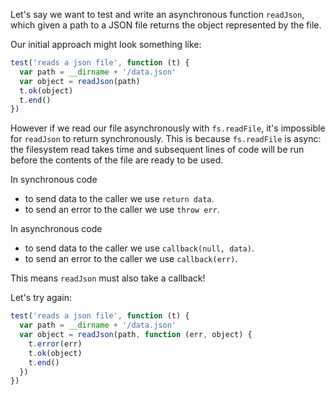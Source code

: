 Let's say we want to test and write an asynchronous function `readJson`, which given a path to a JSON file returns the object represented by the file.

Our initial approach might look something like:

```js
test('reads a json file', function (t) {
  var path = __dirname + '/data.json'
  var object = readJson(path)
  t.ok(object)
  t.end()
})
```

However if we read our file asynchronously with `fs.readFile`, it's impossible for `readJson` to return synchronously. This is because `fs.readFile` is async: the filesystem read takes time and subsequent lines of code will be run before the contents of the file are ready to be used.

In synchronous code

* to send data to the caller we use `return data`.
* to send an error to the caller we use `throw err`.

In asynchronous code

* to send data to the caller we use `callback(null, data)`.
* to send an error to the caller we use `callback(err)`.

This means `readJson` must also take a callback!

Let's try again:

```js
test('reads a json file', function (t) {
  var path = __dirname + '/data.json'
  var object = readJson(path, function (err, object) {
    t.error(err)
    t.ok(object)
    t.end()
  })
})
```

